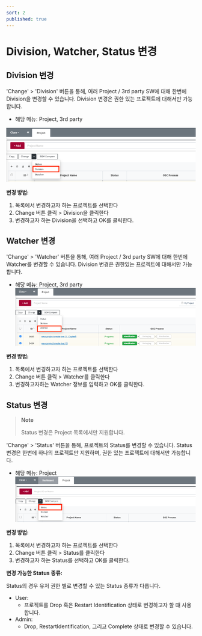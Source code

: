 ```yaml
---
sort: 2
published: true
---
```


# Division, Watcher, Status 변경

##  Division 변경
'Change' > 'Division' 버튼을 통해, 여러 Project / 3rd party SW에 대해 한번에 Division을 변경할 수 있습니다.
Division 변경은 권한 있는 프로젝트에 대해서만 가능합니다.
- 해당 메뉴: Project, 3rd party

![ChangeDivisionInList](../../images/common/list_view_buttons/change_division.png)

**변경 방법:**
1. 목록에서 변경하고자 하는 프로젝트를 선택한다
2. Change 버튼 클릭 > Division을 클릭한다
3. 변경하고자 하는 Division을 선택하고 OK를 클릭한다.


## Watcher 변경
'Change' > 'Watcher' 버튼을 통해, 여러 Project / 3rd party SW에 대해 한번에 Watcher를 변경할 수 있습니다.
Division 변경은 권한있는 프로젝트에 대해서만 가능합니다.
- 해당 메뉴: Project, 3rd party
  ![ChangeWatcherInList](../../images/common/list_view_buttons/change_watcher.png)

**변경 방법:**
1. 목록에서 변경하고자 하는 프로젝트를 선택한다
2. Change 버튼 클릭 > Watcher를 클릭한다
3. 변경하고자하는 Watcher 정보를 입력하고 OK를 클릭한다.
 

## Status 변경
> **Note**
>
> Status 변경은 Project 목록에서만 지원합니다.

'Change' > 'Status' 버튼을 통해, 프로젝트의 Status를 변경할 수 있습니다.
Status변경은 한번에 하나의 프로젝트만 지원하며, 권한 있는 프로젝트에 대해서만 가능합니다.
- 해당 메뉴: Project
  ![ChangeStatusInList](../../images/common/list_view_buttons/change_status.png)

**변경 방법:**
1. 목록에서 변경하고자 하는 프로젝트를 선택한다
2. Change 버튼 클릭 > Status를 클릭한다
3. 변경하고자 하는 Status를 선택하고 OK를 클릭한다.

**변경 가능한 Status 종류:**

Status의 경우 유저 권한 별로 변경할 수 있는 Status 종류가 다릅니다.
- User:
    - 프로젝트를 Drop 혹은 Restart Identification 상태로 변경하고자 할 떄 사용합니다.
- Admin:
    - Drop, RestartIdentification, 그리고 Complete 상태로 변경할 수 있습니다.



